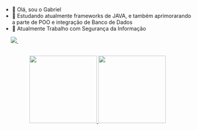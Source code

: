 ##

- 👋 Olá, sou o Gabriel
- 👀 Estudando atualmente frameworks de JAVA, e também aprimorarando a parte de POO e integração de Banco de Dados
- 🌱 Atualmente Trabalho com Segurança da Informação

<div>
  
</a>&nbsp;&nbsp;&nbsp;&nbsp;
  <a href="https://www.linkedin.com/in/gabriel-sene-0a8548206/"><img src="https://img.shields.io/badge/LinkedIn-0077B5?style=for-the-badge&logo=linkedin&logoColor=white"   />
  </a>&nbsp;&nbsp;&nbsp;&nbsp;
  
</div>
<br>

<div align="center">
  <a href="https://github.com/brielsene">
  <img height="180em" src="https://github-readme-stats.vercel.app/api?username=brielsene&show_icons=false&theme=dark&include_all_commits=true&count_private=true"/>
  <img height="180em" src="https://github-readme-stats.vercel.app/api/top-langs/?username=brielsene&layout=compact&langs_count=7&theme=dark"/>
</div>
  
  
  
  


